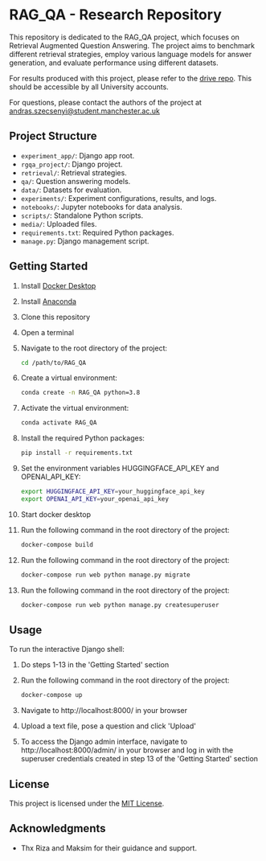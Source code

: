 # RAG_QA - Research Repository

This repository is dedicated to the RAG_QA project, which focuses on Retrieval Augmented Question Answering. The project aims to benchmark different retrieval strategies, employ various language models for answer generation, and evaluate performance using different datasets. 

For results produced with this project, please refer to the [drive repo](https://livemanchesterac-my.sharepoint.com/:f:/g/personal/andras_szecsenyi_student_manchester_ac_uk/EtoQxq_66apJvMeiJDtEroEB59kFMGsEV6FfvEjrkFYoIw?e=hSdsJx). This should be accessible by all University accounts.

For questions, please contact the authors of the project at [andras.szecsenyi@student.manchester.ac.uk](mailto:andras.szecsenyi@student.manchester.ac.uk)

## Project Structure

- `experiment_app/`: Django app root.
- `rgqa_project/`: Django project.
- `retrieval/`: Retrieval strategies.
- `qa/`: Question answering models.
- `data/`: Datasets for evaluation.
- `experiments/`: Experiment configurations, results, and logs.
- `notebooks/`: Jupyter notebooks for data analysis.
- `scripts/`: Standalone Python scripts.
- `media/`: Uploaded files.
- `requirements.txt`: Required Python packages.
- `manage.py`: Django management script.

## Getting Started

1. Install [Docker Desktop](https://www.docker.com/products/docker-desktop)
2. Install [Anaconda](https://www.anaconda.com/products/individual)
3. Clone this repository
4. Open a terminal
5. Navigate to the root directory of the project:
    
    ```bash
    cd /path/to/RAG_QA
    ```
   
6. Create a virtual environment:

    ```bash
    conda create -n RAG_QA python=3.8
    ```
   
7. Activate the virtual environment:

    ```bash
    conda activate RAG_QA
    ```
   
8. Install the required Python packages:

    ```bash
    pip install -r requirements.txt
    ```
   
9. Set the environment variables HUGGINGFACE_API_KEY and OPENAI_API_KEY:

    ```bash
    export HUGGINGFACE_API_KEY=your_huggingface_api_key
    export OPENAI_API_KEY=your_openai_api_key
    ```
   
10. Start docker desktop
   
11. Run the following command in the root directory of the project:

    ```bash
    docker-compose build
    ```
    
12. Run the following command in the root directory of the project:

    ```bash
    docker-compose run web python manage.py migrate
    ```
    
13. Run the following command in the root directory of the project:

    ```bash
    docker-compose run web python manage.py createsuperuser
    ```


## Usage

To run the interactive Django shell:

1. Do steps 1-13 in the 'Getting Started' section

2. Run the following command in the root directory of the project:

    ```bash
    docker-compose up
    ```

3. Navigate to http://localhost:8000/ in your browser

4. Upload a text file, pose a question and click 'Upload'

5. To access the Django admin interface, navigate to http://localhost:8000/admin/ in your browser and log in with the superuser credentials created in step 13 of the 'Getting Started' section


## License

This project is licensed under the [MIT License](LICENSE).

## Acknowledgments

- Thx Riza and Maksim for their guidance and support.

